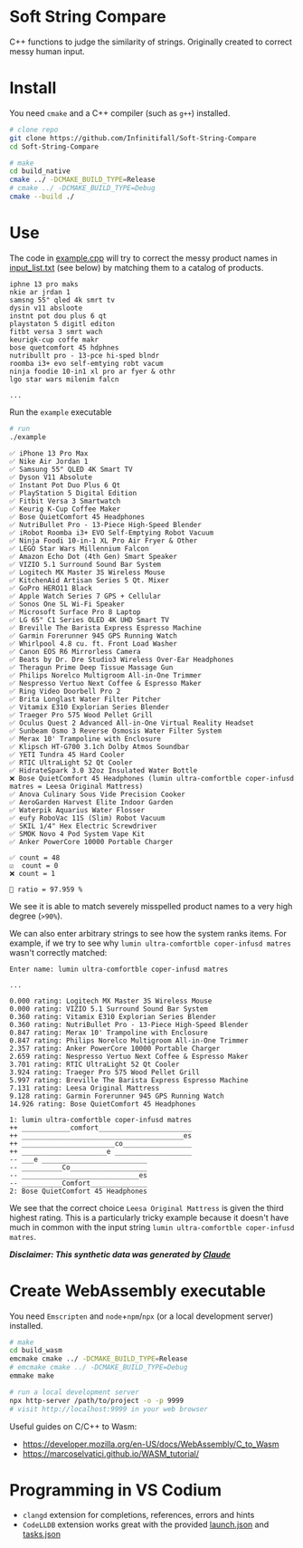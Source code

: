 # Soft String Compare

C++ functions to judge the similarity of strings. Originally created to correct messy human input.


# Install

You need `cmake` and a C++ compiler (such as `g++`) installed.

```bash
# clone repo
git clone https://github.com/Infinitifall/Soft-String-Compare
cd Soft-String-Compare

# make
cd build_native
cmake ../ -DCMAKE_BUILD_TYPE=Release
# cmake ../ -DCMAKE_BUILD_TYPE=Debug
cmake --build ./
```

# Use

The code in [example.cpp](./example.cpp) will try to correct the messy product names in [input_list.txt](data_dummy/input_list.txt) (see below) by matching them to a catalog of products.

```
iphne 13 pro maks
nkie ar jrdan 1
samsng 55" qled 4k smrt tv
dysin v11 absloote
instnt pot dou plus 6 qt
playstaton 5 digitl editon
fitbt versa 3 smrt wach
keurigk-cup coffe makr
bose quetcomfort 45 hdphnes
nutribullt pro - 13-pce hi-sped blndr
roomba i3+ evo self-emtying robt vacum
ninja foodie 10-in1 xl pro ar fyer & othr
lgo star wars milenim falcn

...
```

Run the `example` executable

```bash
# run
./example
```

```
✅ iPhone 13 Pro Max
✅ Nike Air Jordan 1
✅ Samsung 55" QLED 4K Smart TV
✅ Dyson V11 Absolute
✅ Instant Pot Duo Plus 6 Qt
✅ PlayStation 5 Digital Edition
✅ Fitbit Versa 3 Smartwatch
✅ Keurig K-Cup Coffee Maker
✅ Bose QuietComfort 45 Headphones
✅ NutriBullet Pro - 13-Piece High-Speed Blender
✅ iRobot Roomba i3+ EVO Self-Emptying Robot Vacuum
✅ Ninja Foodi 10-in-1 XL Pro Air Fryer & Other
✅ LEGO Star Wars Millennium Falcon
✅ Amazon Echo Dot (4th Gen) Smart Speaker
✅ VIZIO 5.1 Surround Sound Bar System
✅ Logitech MX Master 3S Wireless Mouse
✅ KitchenAid Artisan Series 5 Qt. Mixer
✅ GoPro HERO11 Black
✅ Apple Watch Series 7 GPS + Cellular
✅ Sonos One SL Wi-Fi Speaker
✅ Microsoft Surface Pro 8 Laptop
✅ LG 65" C1 Series OLED 4K UHD Smart TV
✅ Breville The Barista Express Espresso Machine
✅ Garmin Forerunner 945 GPS Running Watch
✅ Whirlpool 4.8 cu. ft. Front Load Washer
✅ Canon EOS R6 Mirrorless Camera
✅ Beats by Dr. Dre Studio3 Wireless Over-Ear Headphones
✅ Theragun Prime Deep Tissue Massage Gun
✅ Philips Norelco Multigroom All-in-One Trimmer
✅ Nespresso Vertuo Next Coffee & Espresso Maker
✅ Ring Video Doorbell Pro 2
✅ Brita Longlast Water Filter Pitcher
✅ Vitamix E310 Explorian Series Blender
✅ Traeger Pro 575 Wood Pellet Grill
✅ Oculus Quest 2 Advanced All-in-One Virtual Reality Headset
✅ Sunbeam Osmo 3 Reverse Osmosis Water Filter System
✅ Merax 10' Trampoline with Enclosure
✅ Klipsch HT-G700 3.1ch Dolby Atmos Soundbar
✅ YETI Tundra 45 Hard Cooler
✅ RTIC UltraLight 52 Qt Cooler
✅ HidrateSpark 3.0 32oz Insulated Water Bottle
❌ Bose QuietComfort 45 Headphones (lumin ultra-comfortble coper-infusd matres = Leesa Original Mattress)
✅ Anova Culinary Sous Vide Precision Cooker
✅ AeroGarden Harvest Elite Indoor Garden
✅ Waterpik Aquarius Water Flosser
✅ eufy RoboVac 11S (Slim) Robot Vacuum
✅ SKIL 1/4" Hex Electric Screwdriver
✅ SMOK Novo 4 Pod System Vape Kit
✅ Anker PowerCore 10000 Portable Charger

✅ count = 48
☑️  count = 0
❌ count = 1

🎯 ratio = 97.959 %
```

We see it is able to match severely misspelled product names to a very high degree (`>90%`).

We can also enter arbitrary strings to see how the system ranks items. For example, if we try to see why `lumin ultra-comfortble coper-infusd matres` wasn't correctly matched:

```
Enter name: lumin ultra-comfortble coper-infusd matres
```

```
...

0.000 rating: Logitech MX Master 3S Wireless Mouse
0.000 rating: VIZIO 5.1 Surround Sound Bar System
0.360 rating: Vitamix E310 Explorian Series Blender
0.360 rating: NutriBullet Pro - 13-Piece High-Speed Blender
0.847 rating: Merax 10' Trampoline with Enclosure
0.847 rating: Philips Norelco Multigroom All-in-One Trimmer
2.357 rating: Anker PowerCore 10000 Portable Charger
2.659 rating: Nespresso Vertuo Next Coffee & Espresso Maker
3.701 rating: RTIC UltraLight 52 Qt Cooler
3.924 rating: Traeger Pro 575 Wood Pellet Grill
5.997 rating: Breville The Barista Express Espresso Machine
7.131 rating: Leesa Original Mattress
9.128 rating: Garmin Forerunner 945 GPS Running Watch
14.926 rating: Bose QuietComfort 45 Headphones

1: lumin ultra-comfortble coper-infusd matres
++ ____________comfort_______________________
++ ________________________________________es
++ _______________________co_________________
++ _____________________e ___________________
-- ___e __________________________
-- __________Co___________________
-- _____________________________es
-- __________Comfort______________
2: Bose QuietComfort 45 Headphones
```

We see that the correct choice `Leesa Original Mattress` is given the third highest rating. This is a particularly tricky example because it doesn't have much in common with the input string `lumin ultra-comfortble coper-infusd matres`.

***Disclaimer: This synthetic data was generated by [Claude](https://claude.ai)***


# Create WebAssembly executable

You need `Emscripten` and `node`+`npm`/`npx` (or a local development server) installed.

```bash
# make
cd build_wasm
emcmake cmake ../ -DCMAKE_BUILD_TYPE=Release
# emcmake cmake ../ -DCMAKE_BUILD_TYPE=Debug
emmake make

# run a local development server
npx http-server /path/to/project -o -p 9999
# visit http://localhost:9999 in your web browser
```

Useful guides on C/C++ to Wasm:
- https://developer.mozilla.org/en-US/docs/WebAssembly/C_to_Wasm
- https://marcoselvatici.github.io/WASM_tutorial/


# Programming in VS Codium

- `clangd` extension for completions, references, errors and hints
- `CodeLLDB` extension works great with the provided [launch.json](./.vscode/launch.json) and [tasks.json](./.vscode/tasks.json)
